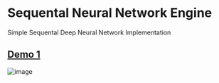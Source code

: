 # Sequental Neural Network Engine

Simple Sequental Deep Neural Network Implementation

## [Demo 1](https://dra1ex.github.io/neural-network/demo1/)
![image](https://user-images.githubusercontent.com/1194059/128554886-315a5d77-11e7-477d-a8b7-aa32ca5589c5.png)
